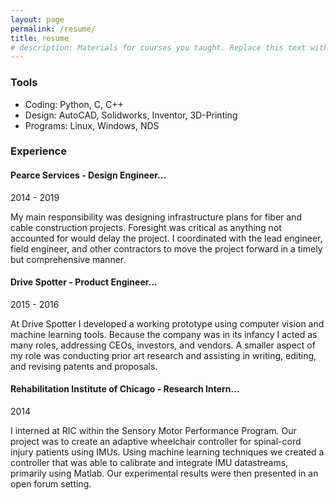 ```yaml
---
layout: page
permalink: /resume/
title: resume
# description: Materials for courses you taught. Replace this text with your description.
---
```


### Tools

* Coding: Python, C, C++
* Design: AutoCAD, Solidworks, Inventor, 3D-Printing
* Programs: Linux, Windows, NDS

### Experience
#### Pearce Services - Design Engineer...
2014 - 2019

My main responsibility was designing infrastructure plans for fiber and cable construction projects. Foresight was critical as anything not accounted for would delay the project. I coordinated with the lead engineer, field engineer, and other contractors to move the project forward in a timely but comprehensive manner.

#### Drive Spotter - Product Engineer...
2015 - 2016

At Drive Spotter I developed a working prototype using computer vision and machine learning tools.
Because the company was in its infancy I acted as many roles, addressing CEOs, investors, and
vendors. A smaller aspect of my role was conducting prior art research and assisting in writing, editing, and revising patents and proposals.

#### Rehabilitation Institute of Chicago - Research Intern...
2014

I interned at RIC within the Sensory Motor Performance Program. Our project was to create an adaptive wheelchair controller for spinal-cord injury patients using IMUs. Using machine learning techniques we created a controller that was able to calibrate and integrate IMU datastreams, primarily using Matlab. Our experimental results were then presented in an open forum setting.
